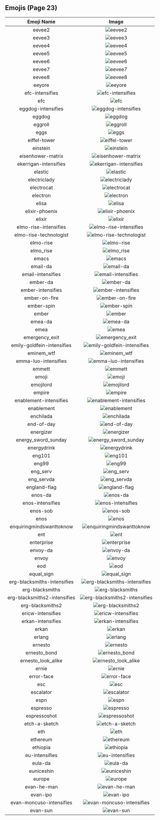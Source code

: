 
  ## Emojis (Page 23)
  |Emoji Name|Image|
  | :-: | :-: |
  |eevee2| ![eevee2](/emojis/hashicorp/eevee2.png)|
  |eevee3| ![eevee3](/emojis/hashicorp/eevee3.png)|
  |eevee4| ![eevee4](/emojis/hashicorp/eevee4.png)|
  |eevee5| ![eevee5](/emojis/hashicorp/eevee5.png)|
  |eevee6| ![eevee6](/emojis/hashicorp/eevee6.png)|
  |eevee7| ![eevee7](/emojis/hashicorp/eevee7.png)|
  |eevee8| ![eevee8](/emojis/hashicorp/eevee8.png)|
  |eeyore| ![eeyore](/emojis/hashicorp/eeyore.png)|
  |efc-intensifies| ![efc-intensifies](/emojis/hashicorp/efc-intensifies.gif)|
  |efc| ![efc](/emojis/hashicorp/efc.gif)|
  |eggdog-intensifies| ![eggdog-intensifies](/emojis/hashicorp/eggdog-intensifies.gif)|
  |eggdog| ![eggdog](/emojis/hashicorp/eggdog.png)|
  |eggroll| ![eggroll](/emojis/hashicorp/eggroll.png)|
  |eggs| ![eggs](/emojis/hashicorp/eggs.png)|
  |eiffel-tower| ![eiffel-tower](/emojis/hashicorp/eiffel-tower.png)|
  |einstein| ![einstein](/emojis/hashicorp/einstein.jpg)|
  |eisenhower-matrix| ![eisenhower-matrix](/emojis/hashicorp/eisenhower-matrix.png)|
  |ekerrigan-intensifies| ![ekerrigan-intensifies](/emojis/hashicorp/ekerrigan-intensifies.gif)|
  |elastic| ![elastic](/emojis/hashicorp/elastic.png)|
  |electriclady| ![electriclady](/emojis/hashicorp/electriclady.jpg)|
  |electrocat| ![electrocat](/emojis/hashicorp/electrocat.png)|
  |electron| ![electron](/emojis/hashicorp/electron.png)|
  |elisa| ![elisa](/emojis/hashicorp/elisa.png)|
  |elixir-phoenix| ![elixir-phoenix](/emojis/hashicorp/elixir-phoenix.png)|
  |elixir| ![elixir](/emojis/hashicorp/elixir.png)|
  |elmo-rise-intensifies| ![elmo-rise-intensifies](/emojis/hashicorp/elmo-rise-intensifies.gif)|
  |elmo-rise-technologist| ![elmo-rise-technologist](/emojis/hashicorp/elmo-rise-technologist.png)|
  |elmo-rise| ![elmo-rise](/emojis/hashicorp/elmo-rise.png)|
  |elmo_rise| ![elmo_rise](/emojis/hashicorp/elmo_rise.gif)|
  |emacs| ![emacs](/emojis/hashicorp/emacs.png)|
  |email-da| ![email-da](/emojis/hashicorp/email-da.png)|
  |email-intensifies| ![email-intensifies](/emojis/hashicorp/email-intensifies.gif)|
  |ember-da| ![ember-da](/emojis/hashicorp/ember-da.png)|
  |ember-intensifies| ![ember-intensifies](/emojis/hashicorp/ember-intensifies.gif)|
  |ember-on-fire| ![ember-on-fire](/emojis/hashicorp/ember-on-fire.gif)|
  |ember-spin| ![ember-spin](/emojis/hashicorp/ember-spin.gif)|
  |ember| ![ember](/emojis/hashicorp/ember.png)|
  |emea-da| ![emea-da](/emojis/hashicorp/emea-da.png)|
  |emea| ![emea](/emojis/hashicorp/emea.png)|
  |emergency_exit| ![emergency_exit](/emojis/hashicorp/emergency_exit.png)|
  |emily-goldfein-intensifies| ![emily-goldfein-intensifies](/emojis/hashicorp/emily-goldfein-intensifies.gif)|
  |eminem_wtf| ![eminem_wtf](/emojis/hashicorp/eminem_wtf.gif)|
  |emma-luo-intensifies| ![emma-luo-intensifies](/emojis/hashicorp/emma-luo-intensifies.gif)|
  |emmett| ![emmett](/emojis/hashicorp/emmett.jpg)|
  |emoji| ![emoji](/emojis/hashicorp/emoji.png)|
  |emojilord| ![emojilord](/emojis/hashicorp/emojilord.jpg)|
  |empire| ![empire](/emojis/hashicorp/empire.png)|
  |enablement-intensifies| ![enablement-intensifies](/emojis/hashicorp/enablement-intensifies.gif)|
  |enablement| ![enablement](/emojis/hashicorp/enablement.png)|
  |enchilada| ![enchilada](/emojis/hashicorp/enchilada.png)|
  |end-of-day| ![end-of-day](/emojis/hashicorp/end-of-day.png)|
  |energizer| ![energizer](/emojis/hashicorp/energizer.gif)|
  |energy_sword_sunday| ![energy_sword_sunday](/emojis/hashicorp/energy_sword_sunday.png)|
  |energydrink| ![energydrink](/emojis/hashicorp/energydrink.png)|
  |eng101| ![eng101](/emojis/hashicorp/eng101.gif)|
  |eng99| ![eng99](/emojis/hashicorp/eng99.gif)|
  |eng_serv| ![eng_serv](/emojis/hashicorp/eng_serv.png)|
  |eng_servda| ![eng_servda](/emojis/hashicorp/eng_servda.png)|
  |england-flag| ![england-flag](/emojis/hashicorp/england-flag.png)|
  |enos-da| ![enos-da](/emojis/hashicorp/enos-da.png)|
  |enos-intensifies| ![enos-intensifies](/emojis/hashicorp/enos-intensifies.gif)|
  |enos-sob| ![enos-sob](/emojis/hashicorp/enos-sob.png)|
  |enos| ![enos](/emojis/hashicorp/enos.png)|
  |enquiringmindswanttoknow| ![enquiringmindswanttoknow](/emojis/hashicorp/enquiringmindswanttoknow.png)|
  |ent| ![ent](/emojis/hashicorp/ent.png)|
  |enterprise| ![enterprise](/emojis/hashicorp/enterprise.jpg)|
  |envoy-da| ![envoy-da](/emojis/hashicorp/envoy-da.png)|
  |envoy| ![envoy](/emojis/hashicorp/envoy.png)|
  |eod| ![eod](/emojis/hashicorp/eod.png)|
  |equal_sign| ![equal_sign](/emojis/hashicorp/equal_sign.png)|
  |erg-blacksmiths-intensifies| ![erg-blacksmiths-intensifies](/emojis/hashicorp/erg-blacksmiths-intensifies.gif)|
  |erg-blacksmiths| ![erg-blacksmiths](/emojis/hashicorp/erg-blacksmiths.png)|
  |erg-blacksmiths2-intensifies| ![erg-blacksmiths2-intensifies](/emojis/hashicorp/erg-blacksmiths2-intensifies.gif)|
  |erg-blacksmiths2| ![erg-blacksmiths2](/emojis/hashicorp/erg-blacksmiths2.png)|
  |ericw-intensifies| ![ericw-intensifies](/emojis/hashicorp/ericw-intensifies.gif)|
  |erkan-intensifies| ![erkan-intensifies](/emojis/hashicorp/erkan-intensifies.gif)|
  |erkan| ![erkan](/emojis/hashicorp/erkan.png)|
  |erlang| ![erlang](/emojis/hashicorp/erlang.png)|
  |ernesto| ![ernesto](/emojis/hashicorp/ernesto.jpg)|
  |ernesto_bond| ![ernesto_bond](/emojis/hashicorp/ernesto_bond.png)|
  |ernesto_look_alike| ![ernesto_look_alike](/emojis/hashicorp/ernesto_look_alike.jpg)|
  |ernie| ![ernie](/emojis/hashicorp/ernie.png)|
  |error-face| ![error-face](/emojis/hashicorp/error-face.png)|
  |esc| ![esc](/emojis/hashicorp/esc.png)|
  |escalator| ![escalator](/emojis/hashicorp/escalator.jpg)|
  |espn| ![espn](/emojis/hashicorp/espn.png)|
  |espresso| ![espresso](/emojis/hashicorp/espresso.jpg)|
  |espressoshot| ![espressoshot](/emojis/hashicorp/espressoshot.jpg)|
  |etch-a-sketch| ![etch-a-sketch](/emojis/hashicorp/etch-a-sketch.gif)|
  |eth| ![eth](/emojis/hashicorp/eth.png)|
  |ethereum| ![ethereum](/emojis/hashicorp/ethereum.png)|
  |ethiopia| ![ethiopia](/emojis/hashicorp/ethiopia.png)|
  |eu-intensifies| ![eu-intensifies](/emojis/hashicorp/eu-intensifies.gif)|
  |eula-da| ![eula-da](/emojis/hashicorp/eula-da.png)|
  |euniceshin| ![euniceshin](/emojis/hashicorp/euniceshin.png)|
  |europe| ![europe](/emojis/hashicorp/europe.png)|
  |evan-he-man| ![evan-he-man](/emojis/hashicorp/evan-he-man.png)|
  |evan-ipo| ![evan-ipo](/emojis/hashicorp/evan-ipo.jpg)|
  |evan-moncuso-intensifies| ![evan-moncuso-intensifies](/emojis/hashicorp/evan-moncuso-intensifies.gif)|
  |evan-sun| ![evan-sun](/emojis/hashicorp/evan-sun.png)|
  